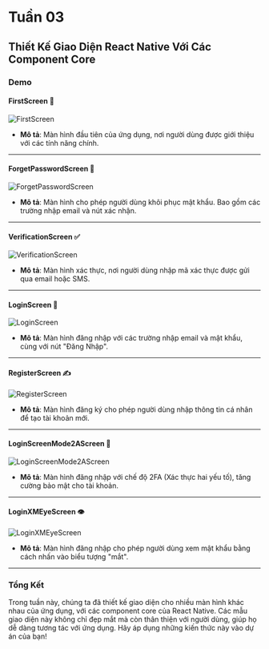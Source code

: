 # Tuần 03

## Thiết Kế Giao Diện React Native Với Các Component Core

### Demo

#### FirstScreen 🔑
![FirstScreen](https://github.com/hoanghuytoi/HoangHuyToi_21004305_THNhom3_ReactNative/blob/main/Tuan03/Minh%20ch%E1%BB%A9ng/Bai1a.PNG?raw=true)
- **Mô tả**: Màn hình đầu tiên của ứng dụng, nơi người dùng được giới thiệu với các tính năng chính.

---

#### ForgetPasswordScreen 📧
![ForgetPasswordScreen](https://github.com/hoanghuytoi/HoangHuyToi_21004305_THNhom3_ReactNative/blob/main/Tuan03/Minh%20ch%E1%BB%A9ng/Bai1b.PNG?raw=true)
- **Mô tả**: Màn hình cho phép người dùng khôi phục mật khẩu. Bao gồm các trường nhập email và nút xác nhận.

---

#### VerificationScreen ✅
![VerificationScreen](https://github.com/hoanghuytoi/HoangHuyToi_21004305_THNhom3_ReactNative/blob/main/Tuan03/Minh%20ch%E1%BB%A9ng/Bai1c.PNG?raw=true)
- **Mô tả**: Màn hình xác thực, nơi người dùng nhập mã xác thực được gửi qua email hoặc SMS.

---

#### LoginScreen 🔑
![LoginScreen](https://github.com/hoanghuytoi/HoangHuyToi_21004305_THNhom3_ReactNative/blob/main/Tuan03/Minh%20ch%E1%BB%A9ng/Bai1d.PNG?raw=true)
- **Mô tả**: Màn hình đăng nhập với các trường nhập email và mật khẩu, cùng với nút "Đăng Nhập".

---

#### RegisterScreen ✍️
![RegisterScreen](https://github.com/hoanghuytoi/HoangHuyToi_21004305_THNhom3_ReactNative/blob/main/Tuan03/Minh%20ch%E1%BB%A9ng/Bai1e.PNG?raw=true)
- **Mô tả**: Màn hình đăng ký cho phép người dùng nhập thông tin cá nhân để tạo tài khoản mới.

---

#### LoginScreenMode2AScreen 🔑
![LoginScreenMode2AScreen](https://github.com/hoanghuytoi/HoangHuyToi_21004305_THNhom3_ReactNative/blob/main/Tuan03/Minh%20ch%E1%BB%A9ng/Bai2a.PNG?raw=true)
- **Mô tả**: Màn hình đăng nhập với chế độ 2FA (Xác thực hai yếu tố), tăng cường bảo mật cho tài khoản.

---

#### LoginXMEyeScreen 👁️
![LoginXMEyeScreen](https://github.com/hoanghuytoi/HoangHuyToi_21004305_THNhom3_ReactNative/blob/main/Tuan03/Minh%20ch%E1%BB%A9ng/XMEye.PNG?raw=true)
- **Mô tả**: Màn hình đăng nhập cho phép người dùng xem mật khẩu bằng cách nhấn vào biểu tượng "mắt".

---

### Tổng Kết

Trong tuần này, chúng ta đã thiết kế giao diện cho nhiều màn hình khác nhau của ứng dụng, với các component core của React Native. Các mẫu giao diện này không chỉ đẹp mắt mà còn thân thiện với người dùng, giúp họ dễ dàng tương tác với ứng dụng. Hãy áp dụng những kiến thức này vào dự án của bạn!